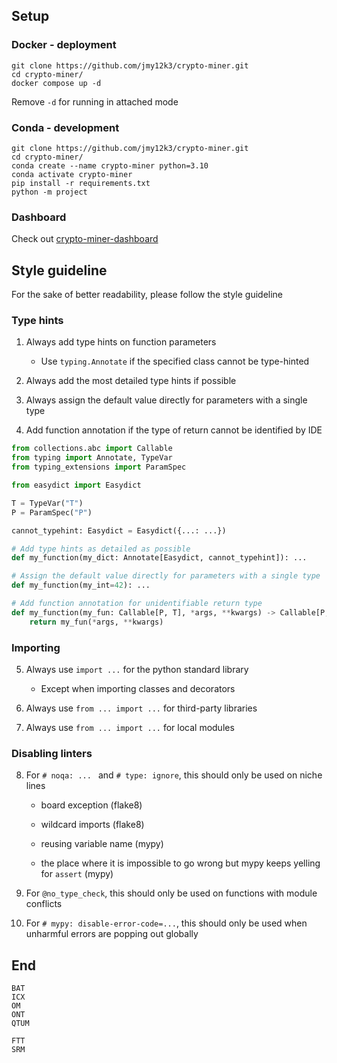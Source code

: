 ## Setup

### Docker - deployment

```shell
git clone https://github.com/jmy12k3/crypto-miner.git
cd crypto-miner/
docker compose up -d
```

Remove ```-d``` for running in attached mode

### Conda - development

```
git clone https://github.com/jmy12k3/crypto-miner.git
cd crypto-miner/
conda create --name crypto-miner python=3.10
conda activate crypto-miner
pip install -r requirements.txt
python -m project
```

### Dashboard

Check out [crypto-miner-dashboard](https://github.com/jmy12k3/crypto-miner-dashboard)

## Style guideline

For the sake of better readability, please follow the style guideline

### Type hints

1. Always add type hints on function parameters
    - Use ```typing.Annotate``` if the specified class cannot be type-hinted

2. Always add the most detailed type hints if possible

3. Always assign the default value directly for parameters with a single type

4. Add function annotation if the type of return cannot be identified by IDE

```python
from collections.abc import Callable
from typing import Annotate, TypeVar
from typing_extensions import ParamSpec

from easydict import Easydict

T = TypeVar("T")
P = ParamSpec("P")

cannot_typehint: Easydict = Easydict({...: ...})

# Add type hints as detailed as possible
def my_function(my_dict: Annotate[Easydict, cannot_typehint]): ...

# Assign the default value directly for parameters with a single type
def my_function(my_int=42): ...

# Add function annotation for unidentifiable return type
def my_function(my_fun: Callable[P, T], *args, **kwargs) -> Callable[P, T]:
    return my_fun(*args, **kwargs)
```

### Importing

5. Always use ```import ...``` for the python standard library
   - Except when importing classes and decorators

6. Always use ```from ... import ...``` for third-party libraries

7. Always use ```from ... import ...``` for local modules

### Disabling linters

8. For ```# noqa: ... ``` and ```# type: ignore```, this should only be used on niche lines

   - board exception (flake8)

   - wildcard imports (flake8)

   - reusing variable name (mypy)
   - the place where it is impossible to go wrong but mypy keeps yelling for ```assert``` (mypy)

9. For ```@no_type_check```, this should only be used on functions with module conflicts

10. For ```# mypy: disable-error-code=...```, this should only be used when unharmful errors are popping out globally

## End

```
BAT
ICX
OM
ONT
QTUM
```

```
FTT
SRM
```
